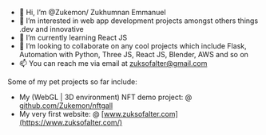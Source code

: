 - 👋 Hi, I’m @Zukemon/ Zukhumnan Emmanuel
- 👀 I’m interested in web app development projects amongst others things .dev and innovative
- 🌱 I’m currently learning React JS
- 💞️ I’m looking to collaborate on any cool projects which include Flask, Automation with Python, Three JS, React JS, Blender, AWS and so on
- 📫 You can reach me via email at zuksofalter@gmail.com

Some of my pet projects so far include:

- My (WebGL | 3D environment) NFT demo project: @ [github.com/Zukemon/nftgall](https://github.com/Zukemon/nftgall)
- My very first website: @ [www.zuksofalter.com](https://www.zuksofalter.com/)

<!---
Zukemon/Zukemon is a ✨ special ✨ repository because its `README.md` (this file) appears on your GitHub profile.
You can click the Preview link to take a look at your changes.
--->

